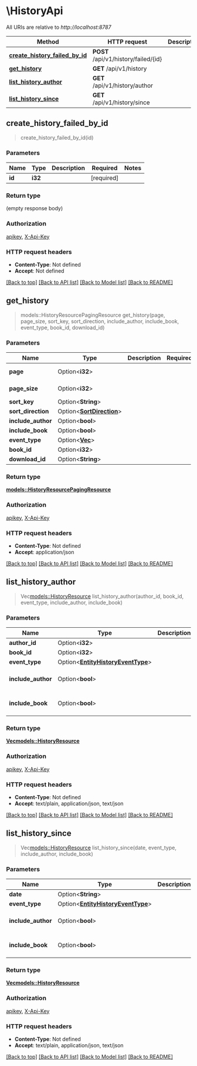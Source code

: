 # \HistoryApi

All URIs are relative to *http://localhost:8787*

Method | HTTP request | Description
------------- | ------------- | -------------
[**create_history_failed_by_id**](HistoryApi.md#create_history_failed_by_id) | **POST** /api/v1/history/failed/{id} | 
[**get_history**](HistoryApi.md#get_history) | **GET** /api/v1/history | 
[**list_history_author**](HistoryApi.md#list_history_author) | **GET** /api/v1/history/author | 
[**list_history_since**](HistoryApi.md#list_history_since) | **GET** /api/v1/history/since | 



## create_history_failed_by_id

> create_history_failed_by_id(id)


### Parameters


Name | Type | Description  | Required | Notes
------------- | ------------- | ------------- | ------------- | -------------
**id** | **i32** |  | [required] |

### Return type

 (empty response body)

### Authorization

[apikey](../README.md#apikey), [X-Api-Key](../README.md#X-Api-Key)

### HTTP request headers

- **Content-Type**: Not defined
- **Accept**: Not defined

[[Back to top]](#) [[Back to API list]](../README.md#documentation-for-api-endpoints) [[Back to Model list]](../README.md#documentation-for-models) [[Back to README]](../README.md)


## get_history

> models::HistoryResourcePagingResource get_history(page, page_size, sort_key, sort_direction, include_author, include_book, event_type, book_id, download_id)


### Parameters


Name | Type | Description  | Required | Notes
------------- | ------------- | ------------- | ------------- | -------------
**page** | Option<**i32**> |  |  |[default to 1]
**page_size** | Option<**i32**> |  |  |[default to 10]
**sort_key** | Option<**String**> |  |  |
**sort_direction** | Option<[**SortDirection**](.md)> |  |  |
**include_author** | Option<**bool**> |  |  |
**include_book** | Option<**bool**> |  |  |
**event_type** | Option<[**Vec<i32>**](i32.md)> |  |  |
**book_id** | Option<**i32**> |  |  |
**download_id** | Option<**String**> |  |  |

### Return type

[**models::HistoryResourcePagingResource**](HistoryResourcePagingResource.md)

### Authorization

[apikey](../README.md#apikey), [X-Api-Key](../README.md#X-Api-Key)

### HTTP request headers

- **Content-Type**: Not defined
- **Accept**: application/json

[[Back to top]](#) [[Back to API list]](../README.md#documentation-for-api-endpoints) [[Back to Model list]](../README.md#documentation-for-models) [[Back to README]](../README.md)


## list_history_author

> Vec<models::HistoryResource> list_history_author(author_id, book_id, event_type, include_author, include_book)


### Parameters


Name | Type | Description  | Required | Notes
------------- | ------------- | ------------- | ------------- | -------------
**author_id** | Option<**i32**> |  |  |
**book_id** | Option<**i32**> |  |  |
**event_type** | Option<[**EntityHistoryEventType**](.md)> |  |  |
**include_author** | Option<**bool**> |  |  |[default to false]
**include_book** | Option<**bool**> |  |  |[default to false]

### Return type

[**Vec<models::HistoryResource>**](HistoryResource.md)

### Authorization

[apikey](../README.md#apikey), [X-Api-Key](../README.md#X-Api-Key)

### HTTP request headers

- **Content-Type**: Not defined
- **Accept**: text/plain, application/json, text/json

[[Back to top]](#) [[Back to API list]](../README.md#documentation-for-api-endpoints) [[Back to Model list]](../README.md#documentation-for-models) [[Back to README]](../README.md)


## list_history_since

> Vec<models::HistoryResource> list_history_since(date, event_type, include_author, include_book)


### Parameters


Name | Type | Description  | Required | Notes
------------- | ------------- | ------------- | ------------- | -------------
**date** | Option<**String**> |  |  |
**event_type** | Option<[**EntityHistoryEventType**](.md)> |  |  |
**include_author** | Option<**bool**> |  |  |[default to false]
**include_book** | Option<**bool**> |  |  |[default to false]

### Return type

[**Vec<models::HistoryResource>**](HistoryResource.md)

### Authorization

[apikey](../README.md#apikey), [X-Api-Key](../README.md#X-Api-Key)

### HTTP request headers

- **Content-Type**: Not defined
- **Accept**: text/plain, application/json, text/json

[[Back to top]](#) [[Back to API list]](../README.md#documentation-for-api-endpoints) [[Back to Model list]](../README.md#documentation-for-models) [[Back to README]](../README.md)

